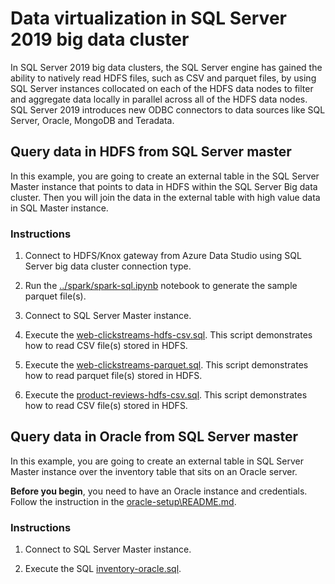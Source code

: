 # Data virtualization in SQL Server 2019 big data cluster

In SQL Server 2019 big data clusters, the SQL Server engine has gained the ability to natively read HDFS files, such as CSV and parquet files, by using SQL Server instances collocated on each of the HDFS data nodes to filter and aggregate data locally in parallel across all of the HDFS data nodes. SQL Server 2019 introduces new ODBC connectors to data sources like SQL Server, Oracle, MongoDB and Teradata.

## Query data in HDFS from SQL Server master

In this example, you are going to create an external table in the SQL Server Master instance that points to data in HDFS within the SQL Server Big data cluster. Then you will join the data in the external table with high value data in SQL Master instance.

### Instructions

1. Connect to HDFS/Knox gateway from Azure Data Studio using SQL Server big data cluster connection type.

1. Run the [../spark/spark-sql.ipynb](../spark/spark-sql.ipynb/) notebook to generate the sample parquet file(s).

1. Connect to SQL Server Master instance.

1. Execute the [web-clickstreams-hdfs-csv.sql](web-clickstreams-hdfs-csv.sql). This script demonstrates how to read CSV file(s) stored in HDFS.

1. Execute the [web-clickstreams-parquet.sql](web-clickstreams-hdfs-parquet.sql). This script demonstrates how to read parquet file(s) stored in HDFS.

1. Execute the [product-reviews-hdfs-csv.sql](product-reviews-hdfs-csv.sql). This script demonstrates how to read CSV file(s) stored in HDFS.

## Query data in Oracle from SQL Server master

In this example, you are going to create an external table in SQL Server Master instance over the inventory table that sits on an Oracle server.

**Before you begin**, you need to have an Oracle instance and credentials. Follow the instruction in the [oracle-setup\README.md](oracle-setup\README.md).

### Instructions

1. Connect to SQL Server Master instance.

1. Execute the SQL [inventory-oracle.sql](inventory-oracle.sql/).
